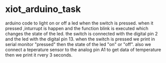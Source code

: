 # xiot_arduino_task
arduino code to light on or off a led when the switch is pressed.
when it pressed ,inturrupt is happen and the function blink is executed which changes the state of the led.
the switch is connected with the digital pin 2 and the led with the digital pin 13.
when the switch is pressed we print in serial monitor "pressed" then the state of the led "on" or "off".
also we connect a teperature sensor to the analog pin A1 to get data of temperature then we print it rvery 3 seconds.
